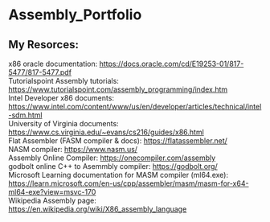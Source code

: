 # Assembly_Portfolio
## My Resorces: <br />
x86 oracle documentation: https://docs.oracle.com/cd/E19253-01/817-5477/817-5477.pdf <br />
Tutorialspoint Assembly tutorials: https://www.tutorialspoint.com/assembly_programming/index.htm <br />
Intel Developer x86 documents: https://www.intel.com/content/www/us/en/developer/articles/technical/intel-sdm.html <br />
University of Virginia documents: https://www.cs.virginia.edu/~evans/cs216/guides/x86.html <br />
Flat Assembler (FASM compiler & docs): https://flatassembler.net/ <br />
NASM compiler: https://www.nasm.us/ <br />
Assembly Online Compiler: https://onecompiler.com/assembly <br />
godbolt online C++ to Asemmbly compiler: https://godbolt.org/ <br />
Microsoft Learning documentation for MASM compiler (ml64.exe): https://learn.microsoft.com/en-us/cpp/assembler/masm/masm-for-x64-ml64-exe?view=msvc-170 <br />
Wikipedia Assembly page: https://en.wikipedia.org/wiki/X86_assembly_language <br />
